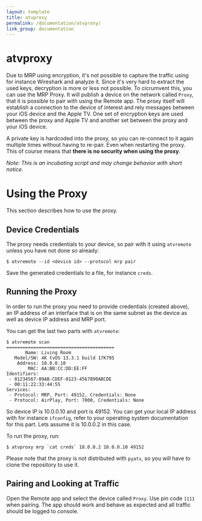 ```yaml
---
layout: template
title: atvproxy
permalink: /documentation/atvproxy/
link_group: documentation
---
```

# atvproxy
Due to MRP using encryption, it's not possible to capture the traffic using
for instance Wireshark and analyze it. Since it's very hard to extract the
used keys, decryption is more or less not possible. To cicrumvent this, you
can use the MRP Proxy. It will publish a device on the network called `Proxy`,
that it is possible to pair with using the Remote app. The proxy itself will
establish a connection to the device of interest and rely messages between
your iOS device and the Apple TV. One set of encryption keys are used between
the proxy and Apple TV and another set between the proxy and your iOS device.

A private key is hardcoded into the proxy, so you can re-connect to it again
multiple times without having to re-pair. Even when restarting the proxy. This
of course means that **there is no security when using the proxy**.

*Note: This is an incubating script and may change behavior with short notice.*

# Using the Proxy

This section describes how to use the proxy.

## Device Credentials

The proxy needs credentials to your device, so pair with it using `atvremote`
unless you have not done so already:

```shell
$ atvremote --id <device id> --protocol mrp pair
```

Save the generated credentials to a file, for instance `creds`.

## Running the Proxy

In order to run the proxy you need to provide credentials (created above), an
IP address of an interface that is on the same subnet as the device as well as
device IP address and MRP port.

You can get the last two parts with `atvremote`:

```shell
$ atvremote scan
========================================
       Name: Living Room
   Model/SW: 4K tvOS 13.3.1 build 17K795
    Address: 10.0.0.10
        MAC: AA:BB:CC:DD:EE:FF
Identifiers:
 - 01234567-89AB-CDEF-0123-4567890ABCDE
 - 00:11:22:33:44:55
Services:
 - Protocol: MRP, Port: 49152, Credentials: None
 - Protocol: AirPlay, Port: 7000, Credentials: None
```

So device IP is 10.0.0.10 and port is 49152. You can get your local IP address
with for instance `ifconfig`, refer to your operating system documentation for
this part. Lets assume it is 10.0.0.2 in this case.

To run the proxy, run:

```shell
$ atvproxy mrp `cat creds` 10.0.0.2 10.0.0.10 49152
```

Please note that the proxy is not distributed with `pyatv`, so you will have
to clone the repository to use it.

## Pairing and Looking at Traffic

Open the Remote app and select the device called `Proxy`. Use pin code `1111`
when pairing. The app should work and behave as expected and all traffic
should be logged to console.
